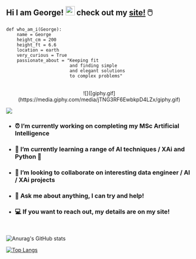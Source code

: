
## Hi I am George! <img src="https://media.giphy.com/media/hvRJCLFzcasrR4ia7z/giphy.gif" width="25px">  check out my [site!](https://enantiodromis.github.io/) 🖱️<br>
```python:
def who_am_i(George):
    name = George
    height_cm = 200
    height_ft = 6.6
    location = earth
    very_curious = True
    passionate_about = "Keeping fit 
                        and finding simple 
                        and elegant solutions 
                        to complex problems"
```
<br>
<center>
![]([giphy.gif](https://media.giphy.com/media/jTNG3RF6EwbkpD4LZx/giphy.gif)
</center>

![](https://visitor-badge.glitch.me/badge?page_id=Enantiodromis)

- ### ⏰ I’m currently working on completing my MSc Artificial Intelligence
- ### 🧠 I’m currently learning a range of AI techniques / XAi and Python 🐍
- ### 👯 I’m looking to collaborate on interesting data engineer / AI / XAi projects
- ### 💬 Ask me about anything, I can try and help!
- ### 💻 If you want to reach out, my details are on my site! 
<br>

![Anurag's GitHub stats](https://github-readme-stats.vercel.app/api?username=Enantiodromis&show_icons=true&theme=vue-dark)

[![Top Langs](https://github-readme-stats.vercel.app/api/top-langs/?username=Enantiodromis&layout=compact&theme=vue-dark)](https://github.com/anuraghazra/github-readme-stats) 
